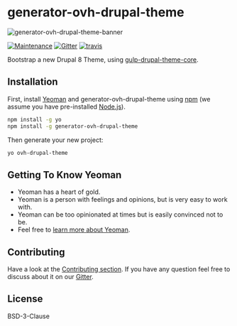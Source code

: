 # generator-ovh-drupal-theme

![generator-ovh-drupal-theme-banner](banner.png)

[![Maintenance](https://img.shields.io/maintenance/yes/2018.svg)]() [![Gitter](https://img.shields.io/gitter/room/nwjs/nw.js.svg)](https://gitter.im/ovh/ux) [![travis](https://travis-ci.org/ovh-ux/generator-ovh-drupal-theme.svg?branch=master)](https://travis-ci.org/ovh-ux/generator-ovh-drupal-theme)

Bootstrap a new Drupal 8 Theme, using [gulp-drupal-theme-core](https://github.com/ovh-ux/gulp-drupal-theme-core).

## Installation

First, install [Yeoman](http://yeoman.io) and generator-ovh-drupal-theme using [npm](https://www.npmjs.com/) (we assume you have pre-installed [Node.js](https://nodejs.org/)).

```bash
npm install -g yo
npm install -g generator-ovh-drupal-theme
```

Then generate your new project:

```bash
yo ovh-drupal-theme
```

## Getting To Know Yeoman

 * Yeoman has a heart of gold.
 * Yeoman is a person with feelings and opinions, but is very easy to work with.
 * Yeoman can be too opinionated at times but is easily convinced not to be.
 * Feel free to [learn more about Yeoman](http://yeoman.io/).

## Contributing

Have a look at the [Contributing section](.github/CONTRIBUTING.md). If you have any question feel free to discuss about it on our [Gitter](https://gitter.im/ovh/ux).

## License

BSD-3-Clause
